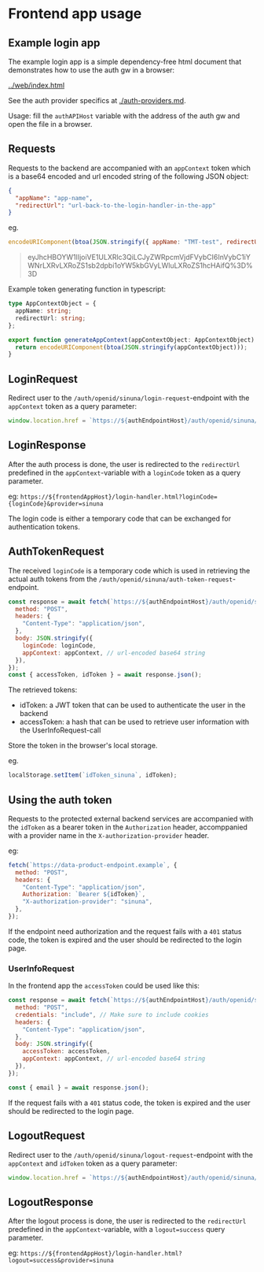 # Frontend app usage

## Example login app

The example login app is a simple dependency-free html document that demonstrates how to use the auth gw in a browser:

[../web/index.html](../web/index.html)

See the auth provider specifics at [./auth-providers.md](./auth-providers.md).

Usage: fill the `authAPIHost` variable with the address of the auth gw and open the file in a browser.

## Requests

Requests to the backend are accompanied with an `appContext` token which is a base64 encoded and url encoded string of the following JSON object:

```json
{
  "appName": "app-name",
  "redirectUrl": "url-back-to-the-login-handler-in-the-app"
}
```

eg.

```js
encodeURIComponent(btoa(JSON.stringify({ appName: "TMT-test", redirectUrl: "url-back-to-the-login-handler-in-the-app" })));
```

> eyJhcHBOYW1lIjoiVE1ULXRlc3QiLCJyZWRpcmVjdFVybCI6InVybC1iYWNrLXRvLXRoZS1sb2dpbi1oYW5kbGVyLWluLXRoZS1hcHAifQ%3D%3D

Example token generating function in typescript:

```ts
type AppContextObject = {
  appName: string;
  redirectUrl: string;
};

export function generateAppContext(appContextObject: AppContextObject): string {
  return encodeURIComponent(btoa(JSON.stringify(appContextObject)));
}
```

## LoginRequest

Redirect user to the `/auth/openid/sinuna/login-request`-endpoint with the `appContext` token as a query parameter:

```js
window.location.href = `https://${authEndpointHost}/auth/openid/sinuna/login-request?appContext=${appContext}`;
```

## LoginResponse

After the auth process is done, the user is redirected to the `redirectUrl` predefined in the `appContext`-variable with a `loginCode` token as a query parameter.

eg: `https://${frontendAppHost}/login-handler.html?loginCode={loginCode}&provider=sinuna`

The login code is either a temporary code that can be exchanged for authentication tokens.

## AuthTokenRequest

The received `loginCode` is a temporary code which is used in retrieving the actual auth tokens from the `/auth/openid/sinuna/auth-token-request`-endpoint.

```js
const response = await fetch(`https://${authEndpointHost}/auth/openid/sinuna/auth-token-request`, {
  method: "POST",
  headers: {
    "Content-Type": "application/json",
  },
  body: JSON.stringify({
    loginCode: loginCode,
    appContext: appContext, // url-encoded base64 string
  }),
});
const { accessToken, idToken } = await response.json();
```

The retrieved tokens:

- idToken: a JWT token that can be used to authenticate the user in the backend
- accessToken: a hash that can be used to retrieve user information with the UserInfoRequest-call

Store the token in the browser's local storage.

eg.

```js
localStorage.setItem(`idToken_sinuna`, idToken);
```

## Using the auth token

Requests to the protected external backend services are accompanied with the `idToken` as a bearer token in the `Authorization` header, accomppanied with a provider name in the `X-authorization-provider` header.

eg:

```js
fetch(`https://data-product-endpoint.example`, {
  method: "POST",
  headers: {
    "Content-Type": "application/json",
    Authorization: `Bearer ${idToken}`,
    "X-authorization-provider": "sinuna",
  },
});
```

If the endpoint need authorization and the request fails with a `401` status code, the token is expired and the user should be redirected to the login page.

### UserInfoRequest

In the frontend app the `accessToken` could be used like this:

```js
const response = await fetch(`https://${authEndpointHost}/auth/openid/sinuna/user-info-request`, {
  method: "POST",
  credentials: "include", // Make sure to include cookies
  headers: {
    "Content-Type": "application/json",
  },
  body: JSON.stringify({
    accessToken: accessToken,
    appContext: appContext, // url-encoded base64 string
  }),
});

const { email } = await response.json();
```

If the request fails with a `401` status code, the token is expired and the user should be redirected to the login page.

## LogoutRequest

Redirect user to the `/auth/openid/sinuna/logout-request`-endpoint with the `appContext` and `idToken` token as a query parameter:

```js
window.location.href = `https://${authEndpointHost}/auth/openid/sinuna/logout-request?appContext=${appContext}&idToken=${idToken}`;
```

## LogoutResponse

After the logout process is done, the user is redirected to the `redirectUrl` predefined in the `appContext`-variable, with a `logout=success` query parameter.

eg: `https://${frontendAppHost}/login-handler.html?logout=success&provider=sinuna`
